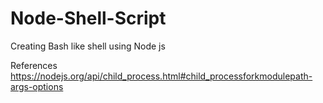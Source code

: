 # Node-Shell-Script
Creating Bash like shell using Node js

References
https://nodejs.org/api/child_process.html#child_processforkmodulepath-args-options
